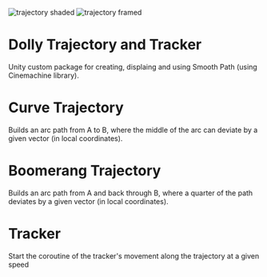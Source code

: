 ![trajectory shaded](https://user-images.githubusercontent.com/72905449/178972331-1fbe5d62-0c5f-473d-aaf6-936bd5c20e02.PNG)
![trajectory framed](https://user-images.githubusercontent.com/72905449/178971972-058a77cf-0b3d-4fe9-8131-becaa41898a7.PNG)
# Dolly Trajectory and Tracker
Unity custom package for creating, displaing and using Smooth Path (using Cinemachine library).

# Curve Trajectory
Builds an arc path from A to B, where the middle of the arc can deviate by a given vector (in local coordinates).

# Boomerang Trajectory
Builds an arc path from A and back through B, where a quarter of the path deviates by a given vector (in local coordinates).

# Tracker
Start the coroutine of the tracker's movement along the trajectory at a given speed
